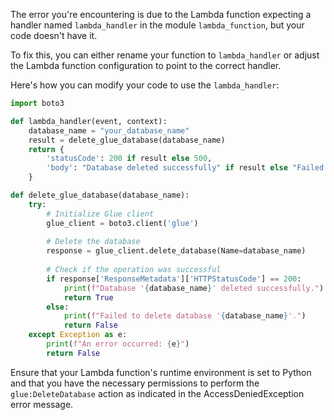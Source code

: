 The error you're encountering is due to the Lambda function expecting a handler named `lambda_handler` in the module `lambda_function`, but your code doesn't have it.

To fix this, you can either rename your function to `lambda_handler` or adjust the Lambda function configuration to point to the correct handler.

Here's how you can modify your code to use the `lambda_handler`:

```python
import boto3

def lambda_handler(event, context):
    database_name = "your_database_name"
    result = delete_glue_database(database_name)
    return {
        'statusCode': 200 if result else 500,
        'body': "Database deleted successfully" if result else "Failed to delete database"
    }

def delete_glue_database(database_name):
    try:
        # Initialize Glue client
        glue_client = boto3.client('glue')
        
        # Delete the database
        response = glue_client.delete_database(Name=database_name)
        
        # Check if the operation was successful
        if response['ResponseMetadata']['HTTPStatusCode'] == 200:
            print(f"Database '{database_name}' deleted successfully.")
            return True
        else:
            print(f"Failed to delete database '{database_name}'.")
            return False
    except Exception as e:
        print(f"An error occurred: {e}")
        return False
```

Ensure that your Lambda function's runtime environment is set to Python and that you have the necessary permissions to perform the `glue:DeleteDatabase` action as indicated in the AccessDeniedException error message.
